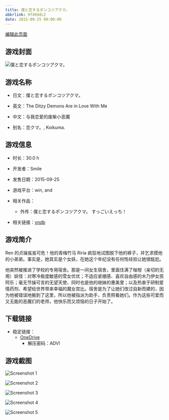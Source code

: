 ```yaml
---
title: 僕と恋するポンコツアクマ。
abbrlink: 9f49ddc2
date: 2015-09-25 00:00:00
---
```

[编辑此页面](https://github.com/ACG-3/ADV3-source/blob/main/source/_posts/games/%E5%83%95%E3%81%A8%E6%81%8B%E3%81%99%E3%82%8B%E3%83%9D%E3%83%B3%E3%82%B3%E3%83%84%E3%82%A2%E3%82%AF%E3%83%9E%E3%80%82.md)

## 游戏封面

![僕と恋するポンコツアクマ。](https://pan.timero.xyz/d/onedrive/img_lib_001/%E5%83%95%E3%81%A8%E6%81%8B%E3%81%99%E3%82%8B%E3%83%9D%E3%83%B3%E3%82%B3%E3%83%84%E3%82%A2%E3%82%AF%E3%83%9E%E3%80%82_cover.avif)


## 游戏名称

- 日文：僕と恋するポンコツアクマ。
- 英文：The Ditzy Demons Are in Love With Me
- 中文：与我恋爱的废柴小恶魔

- 别名：恋クマ。, Koikuma.


## 游戏信息

- 时长：30.0 h
- 开发者：Smile
- 发售日期：2015-09-25
- 游戏平台：win, and
- 相关作品：
   - 外传：僕と恋するポンコツアクマ。 すっごいえっち！

- 相关链接：[vndb](https://vndb.org/v17515)


## 游戏简介

Ren 的贞操岌岌可危！他的青梅竹马 Riria 疯狂地试图脱下他的裤子，并乞求摸他的小弟弟。事实是，她其实是个女妖，在她这个年纪没有任何性经验让她很尴尬。

他突然被推进了学校的专用宿舍。那是一间女生宿舍，里面住满了椪柑（亲切的无用）妖怪：对寒冷极度敏感的雪女优优；不适应紧绷感、喜欢自由感的木乃伊女孩阿乐；毫无节操可言的无望天使、同时也是他的继妹的惠美里；以及热衷于研制爱情药剂、希望给世界带来幸福的魔女宫比。宿舍是为了让她们改过自新而建的，因为他被错误地搬到了这里，所以他被指派为助手，负责照看她们。作为这些可爱而又无能的恶魔们的老师，他快乐而又烦恼的日子开始了。




## 下载链接

- 稳定链接：
    - [OneDrive](https://pan.timero.xyz/onedrive/adv_lib_001/%E5%83%95%E3%81%A8%E6%81%8B%E3%81%99%E3%82%8B%E3%83%9D%E3%83%B3%E3%82%B3%E3%83%84%E3%82%A2%E3%82%AF%E3%83%9E%E3%80%82)
        - 解压密码：ADV!



## 游戏截图


![Screenshot 1](https://pan.timero.xyz/d/onedrive/img_lib_001/%E5%83%95%E3%81%A8%E6%81%8B%E3%81%99%E3%82%8B%E3%83%9D%E3%83%B3%E3%82%B3%E3%83%84%E3%82%A2%E3%82%AF%E3%83%9E%E3%80%82_Screenshot_1.avif)

![Screenshot 2](https://pan.timero.xyz/d/onedrive/img_lib_001/%E5%83%95%E3%81%A8%E6%81%8B%E3%81%99%E3%82%8B%E3%83%9D%E3%83%B3%E3%82%B3%E3%83%84%E3%82%A2%E3%82%AF%E3%83%9E%E3%80%82_Screenshot_2.avif)

![Screenshot 3](https://pan.timero.xyz/d/onedrive/img_lib_001/%E5%83%95%E3%81%A8%E6%81%8B%E3%81%99%E3%82%8B%E3%83%9D%E3%83%B3%E3%82%B3%E3%83%84%E3%82%A2%E3%82%AF%E3%83%9E%E3%80%82_Screenshot_3.avif)

![Screenshot 4](https://pan.timero.xyz/d/onedrive/img_lib_001/%E5%83%95%E3%81%A8%E6%81%8B%E3%81%99%E3%82%8B%E3%83%9D%E3%83%B3%E3%82%B3%E3%83%84%E3%82%A2%E3%82%AF%E3%83%9E%E3%80%82_Screenshot_4.avif)

![Screenshot 5](https://pan.timero.xyz/d/onedrive/img_lib_001/%E5%83%95%E3%81%A8%E6%81%8B%E3%81%99%E3%82%8B%E3%83%9D%E3%83%B3%E3%82%B3%E3%83%84%E3%82%A2%E3%82%AF%E3%83%9E%E3%80%82_Screenshot_5.avif)

